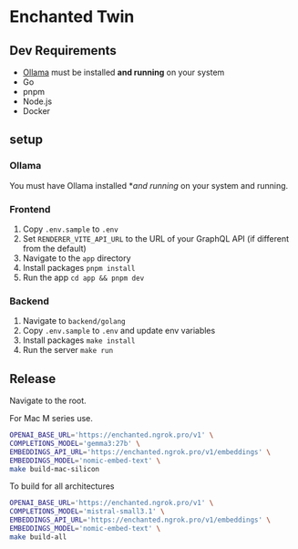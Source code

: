 # Enchanted Twin

## Dev Requirements

- [Ollama](https://ollama.ai/) must be installed **and running** on your system
- Go
- pnpm
- Node.js
- Docker

## setup

### Ollama

You must have Ollama installed \*_and running_ on your system and running.

### Frontend

1. Copy `.env.sample` to `.env`
2. Set `RENDERER_VITE_API_URL` to the URL of your GraphQL API (if different from the default)
3. Navigate to the `app` directory
4. Install packages `pnpm install`
5. Run the app `cd app && pnpm dev`

### Backend

1. Navigate to `backend/golang`
1. Copy `.env.sample` to `.env` and update env variables
1. Install packages `make install`
1. Run the server `make run`

## Release

Navigate to the root.

For Mac M series use.

```sh
OPENAI_BASE_URL='https://enchanted.ngrok.pro/v1' \
COMPLETIONS_MODEL='gemma3:27b' \
EMBEDDINGS_API_URL='https://enchanted.ngrok.pro/v1/embeddings' \
EMBEDDINGS_MODEL='nomic-embed-text' \
make build-mac-silicon
```

To build for all architectures

```sh
OPENAI_BASE_URL='https://enchanted.ngrok.pro/v1' \
COMPLETIONS_MODEL='mistral-small3.1' \
EMBEDDINGS_API_URL='https://enchanted.ngrok.pro/v1/embeddings' \
EMBEDDINGS_MODEL='nomic-embed-text' \
make build-all
```
